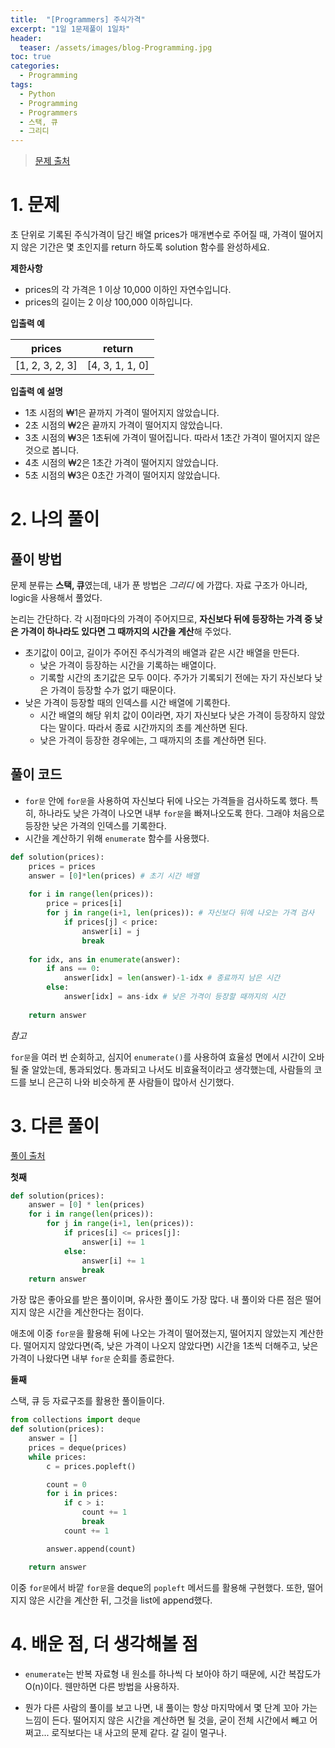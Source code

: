 ```yaml
---
title:  "[Programmers] 주식가격"
excerpt: "1일 1문제풀이 1일차"
header:
  teaser: /assets/images/blog-Programming.jpg
toc: true
categories:
  - Programming
tags:
  - Python
  - Programming
  - Programmers
  - 스택, 큐
  - 그리디
---
```


> [문제 출처](https://programmers.co.kr/learn/courses/30/lessons/42584?language=python3)



# 1. 문제

초 단위로 기록된 주식가격이 담긴 배열 prices가 매개변수로 주어질 때, 가격이 떨어지지 않은 기간은 몇 초인지를 return 하도록 solution 함수를 완성하세요.



**제한사항**

- prices의 각 가격은 1 이상 10,000 이하인 자연수입니다.
- prices의 길이는 2 이상 100,000 이하입니다.



**입출력 예**

| prices          | return          |
| --------------- | --------------- |
| [1, 2, 3, 2, 3] | [4, 3, 1, 1, 0] |



**입출력 예 설명**

- 1초 시점의 ₩1은 끝까지 가격이 떨어지지 않았습니다.
- 2초 시점의 ₩2은 끝까지 가격이 떨어지지 않았습니다.
- 3초 시점의 ₩3은 1초뒤에 가격이 떨어집니다. 따라서 1초간 가격이 떨어지지 않은 것으로 봅니다.
- 4초 시점의 ₩2은 1초간 가격이 떨어지지 않았습니다.
- 5초 시점의 ₩3은 0초간 가격이 떨어지지 않았습니다.



# 2. 나의 풀이 

## 풀이 방법

 문제 분류는 **스택, 큐**였는데, 내가 푼 방법은 *그리디* 에 가깝다. 자료 구조가 아니라, logic을 사용해서 풀었다.

 논리는 간단하다. 각 시점마다의 가격이 주어지므로, **자신보다 뒤에 등장하는 가격 중 낮은 가격이 하나라도 있다면 그 때까지의 시간을 계산**해 주었다.

* 초기값이 0이고, 길이가 주어진 주식가격의 배열과 같은 시간 배열을 만든다.
  * 낮은 가격이 등장하는 시간을 기록하는 배열이다.
  * 기록할 시간의 초기값은 모두 0이다. 주가가 기록되기 전에는 자기 자신보다 낮은 가격이 등장할 수가 없기 때문이다.
* 낮은 가격이 등장할 때의 인덱스를 시간 배열에 기록한다.
  * 시간 배열의 해당 위치 값이 0이라면, 자기 자신보다 낮은 가격이 등장하지 않았다는 말이다. 따라서 종료 시간까지의 초를 계산하면 된다.
  * 낮은 가격이 등장한 경우에는, 그 때까지의 초를 계산하면 된다.



## 풀이 코드

* `for문` 안에 `for문`을 사용하여 자신보다 뒤에 나오는 가격들을 검사하도록 했다. 특히, 하나라도 낮은 가격이 나오면 내부 `for문`을 빠져나오도록 한다. 그래야 처음으로 등장한 낮은 가격의 인덱스를 기록한다.
* 시간을 계산하기 위해 `enumerate` 함수를 사용했다. 

```python
def solution(prices):
    prices = prices
    answer = [0]*len(prices) # 초기 시간 배열
    
    for i in range(len(prices)):
        price = prices[i]
        for j in range(i+1, len(prices)): # 자신보다 뒤에 나오는 가격 검사
            if prices[j] < price:
                answer[i] = j
                break
    
    for idx, ans in enumerate(answer):
        if ans == 0:
            answer[idx] = len(answer)-1-idx # 종료까지 남은 시간
        else:
            answer[idx] = ans-idx # 낮은 가격이 등장할 때까지의 시간
        
    return answer
```



*참고*

 `for문`을 여러 번 순회하고, 심지어 `enumerate()`를 사용하여 효율성 면에서 시간이 오바될 줄 알았는데, 통과되었다. 통과되고 나서도 비효율적이라고 생각했는데, 사람들의 코드를 보니 은근히 나와 비슷하게 푼 사람들이 많아서 신기했다.



# 3. 다른 풀이

[풀이 출처](https://programmers.co.kr/learn/courses/30/lessons/42584/solution_groups?language=python3)



**첫째**

```python
def solution(prices):
    answer = [0] * len(prices)
    for i in range(len(prices)):
        for j in range(i+1, len(prices)):
            if prices[i] <= prices[j]:
                answer[i] += 1
            else:
                answer[i] += 1
                break
    return answer
```

 가장 많은 좋아요를 받은 풀이이며, 유사한 풀이도 가장 많다. 내 풀이와 다른 점은 떨어지지 않은 시간을 계산한다는 점이다.

 애초에 이중 `for문`을 활용해 뒤에 나오는 가격이 떨어졌는지, 떨어지지 않았는지 계산한다. 떨어지지 않았다면(즉, 낮은 가격이 나오지 않았다면) 시간을 1초씩 더해주고, 낮은 가격이 나왔다면 내부 `for문` 순회를 종료한다.



**둘째**

 스택, 큐 등 자료구조를 활용한 풀이들이다.



```python
from collections import deque
def solution(prices):
    answer = []
    prices = deque(prices)
    while prices:
        c = prices.popleft()

        count = 0
        for i in prices:
            if c > i:
                count += 1
                break
            count += 1

        answer.append(count)

    return answer
```

 이중 `for문`에서 바깥 `for문`을 deque의 `popleft` 메서드를 활용해 구현했다. 또한, 떨어지지 않은 시간을 계산한 뒤, 그것을 list에 append했다.







# 4. 배운 점, 더 생각해볼 점

* `enumerate`는 반복 자료형 내 원소를 하나씩 다 보아야 하기 때문에, 시간 복잡도가 O(n)이다. 웬만하면 다른 방법을 사용하자.

* 뭔가 다른 사람의 풀이를 보고 나면, 내 풀이는 항상 마지막에서 몇 단계 꼬아 가는 느낌이 든다. 떨어지지 않은 시간을 계산하면 될 것을, 굳이 전체 시간에서 빼고 어쩌고... 로직보다는 내 사고의 문제 같다. 갈 길이 멀구나.
